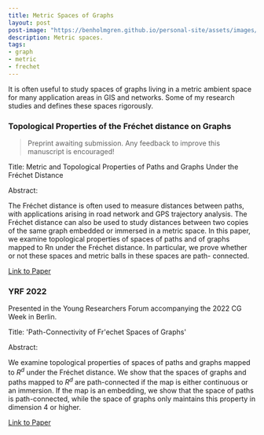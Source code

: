 ```yaml
---
title: Metric Spaces of Graphs
layout: post
post-image: "https://benholmgren.github.io/personal-site/assets/images/dim3embed.png"
description: Metric spaces.
tags:
- graph 
- metric
- frechet
---
```


It is often useful to study spaces of graphs living in a metric
ambient space for many application areas in GIS and networks. Some of my research studies and defines these spaces rigorously.

### Topological Properties of the Fréchet distance on Graphs

> Preprint awaiting submission. Any feedback to improve this manuscript is encouraged!

Title: Metric and Topological Properties of Paths and Graphs Under the Fréchet Distance

Abstract: 


The Fréchet distance is often used to measure distances between paths, with applications arising in road network and GPS trajectory analysis. The Fréchet distance can also be used to study distances between two copies of the same graph embedded or immersed in a metric space. In this paper, we examine topological properties of spaces of paths and of graphs mapped to Rn under the Fréchet distance. In particular, we prove whether or not these spaces and metric balls in these spaces are path- connected.

[Link to Paper](../assets/graphprop.pdf)


### YRF 2022

Presented in the Young Researchers Forum accompanying the 2022 CG Week in Berlin.

Title: 'Path-Connectivity of Fr\'echet Spaces of Graphs'

Abstract: 

We examine topological properties of spaces of paths and graphs mapped to $R^d$ under the Fréchet distance. 
We show that the spaces of graphs and paths mapped to $R^d$ are path-connected if the map is either 
continuous or an immersion. If the map is an embedding, we show that the space of paths is path-connected, while the space of graphs only maintains this property in dimension 4 or higher.

[Link to Paper](../assets/yrf2022.pdf)
